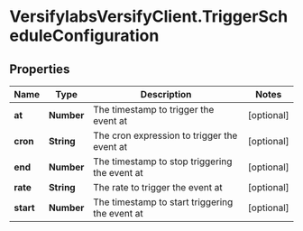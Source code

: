 # VersifylabsVersifyClient.TriggerScheduleConfiguration

## Properties

Name | Type | Description | Notes
------------ | ------------- | ------------- | -------------
**at** | **Number** | The timestamp to trigger the event at | [optional] 
**cron** | **String** | The cron expression to trigger the event at | [optional] 
**end** | **Number** | The timestamp to stop triggering the event at | [optional] 
**rate** | **String** | The rate to trigger the event at | [optional] 
**start** | **Number** | The timestamp to start triggering the event at | [optional] 


